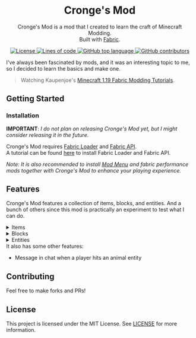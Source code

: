 <div align="center">

<!-- Title -->
# Cronge's Mod 
Cronge's Mod is a mod that I created to learn the craft of Minecraft Modding. <br>
Built with [Fabric](https://fabricmc.net).

<!-- Fancy stuff -->

<!-- License -->
<a href="https://github.com/Cronge/Cronges-Mod-1.19/blob/master/LICENSE" target="_blank">
  <img alt="License" src="https://img.shields.io/github/license/Cronge/Cronges-Mod-1.19">
</a>
  
<!-- Lines of code -->
<a href="https://github.com/Cronge/Cronges-Mod-1.19/graphs/code-frequency" target="_blank">
  <img alt="Lines of code" src="https://img.shields.io/tokei/lines/github/Cronge/Cronges-Mod-1.19">
</a>
  
<!-- Top language  -->
<a href="https://example.com" target="_blank">
  <img alt="GitHub top language" src="https://img.shields.io/github/languages/top/Cronge/Cronges-Mod-1.19">
</a>
  
<!-- Contributors -->
<a href="https://github.com/Cronge/Cronges-Mod-1.19/graphs/contributors" target="_blank">
  <img alt="GitHub contributors" src="https://img.shields.io/github/contributors/Cronge/Cronges-Mod-1.19">  
</a>
                
</div>

<!-- Description -->

I've always been fascinated by mods, and it was an interesting topic to me, so I decided to learn the basics and make one. <br>
> Watching Kaupenjoe's [Minecraft 1.19 Fabric Modding Tutorials](https://www.youtube.com/playlist?list=PLKGarocXCE1EeLZggaXPJaARxnAbUD8Y_).

<div>

## Getting Started

### Installation

**IMPORTANT**: *I do not plan on releasing Cronge's Mod yet, but I might consider releasing it in the future.*

Cronge's Mod requires [Fabric Loader](https://fabricmc.net/use/installer) and [Fabric API](https://github.com/FabricMC/fabric). <br>
A tutorial can be found [here](https://www.youtube.com/watch?v=x7gmfib4gHg) to install Fabric Loader and Fabric API.

*Note: It is also recommended to install [Mod Menu](https://github.com/TerraformersMC/ModMenu) and fabric performance mods together with Cronge's Mod to enhance your playing experience.*

## Features
Cronge's Mod features a collection of items, blocks, and entities. And a bunch of others since this mod is practically an experiment to test what I can do.

<!-- Dropdowns -->
<details>
<summary>Items</summary>
  
### Items
  - **Ruby-related**
    - Ruby
  
  - **Weapons**
    - Dummy Sword

  - **Other**
    - Eight Ball
    - Tooltip Stick
  
</details>

<details>
<summary>Blocks</summary>
  
### Blocks
  - **Ruby-related**
    - Ruby Ore & Deepslate Ruby Ore
    - Ruby Block
  
  - **Other**
    - Jump Block
  
</details>

<details>
<summary>Entities</summary> 
  
### Entities
Currently none 
  
</details>
It also has some other features: 
  
  - Message in chat when a player hits an animal entity

## Contributing
Feel free to make forks and PRs!

## License
This project is licensed under the MIT License. See [LICENSE](https://github.com/Cronge/Cronges-Mod-1.19/blob/master/LICENSE) for more information.

</div>



